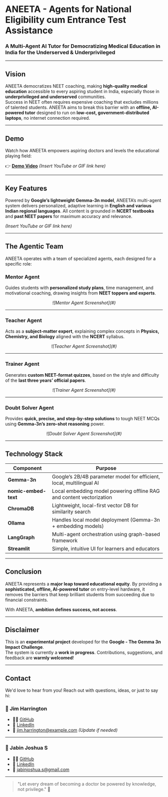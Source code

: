 # ANEETA - Agents for National Eligibility cum Entrance Test Assistance


### A Multi-Agent AI Tutor for Democratizing Medical Education in India for the Underserved & Underprivileged

---

##  Vision

ANEETA democratizes NEET coaching, making **high-quality medical education** accessible to every aspiring student in India, especially those in **underprivileged and underserved** communities.  
Success in NEET often requires expensive coaching that excludes millions of talented students. ANEETA aims to break this barrier with an **offline, AI-powered tutor** designed to run on **low-cost, government-distributed laptops**, no internet connection required.

---

##  Demo

Watch how ANEETA empowers aspiring doctors and levels the educational playing field:

👉 [**Demo Video**](#) *(Insert YouTube or GIF link here)*

---

## Key Features

Powered by **Google’s lightweight Gemma-3n model**, ANEETA’s multi-agent system delivers personalized, adaptive learning in **English and various Indian regional languages**. All content is grounded in **NCERT textbooks** and **past NEET papers** for maximum accuracy and relevance.

[](https://github.com/jimdatapro/ANEETA/blob/d159ee234ce15402f8e5732604ab9f8b2e0283f8/Images/ANEETA%20Tech%20Report-5_1.png) *(Insert YouTube or GIF link here)*

---

## The Agentic Team

ANEETA operates with a team of specialized agents, each designed for a specific role:

### Mentor Agent  
Guides students with **personalized study plans**, time management, and motivational coaching, drawing insights from **NEET toppers and experts**.

<p align="center">
  <i>![Mentor Agent Screenshot](#)</i>
</p>

---

### Teacher Agent  
Acts as a **subject-matter expert**, explaining complex concepts in **Physics, Chemistry, and Biology** aligned with the **NCERT** syllabus.

<p align="center">
  <i>![Teacher Agent Screenshot](#)</i>
</p>

---

### Trainer Agent  
Generates **custom NEET-format quizzes**, based on the style and difficulty of the **last three years’ official papers**.

<p align="center">
  <i>![Trainer Agent Screenshot](#)</i>
</p>

---

### Doubt Solver Agent  
Provides **quick, precise, and step-by-step solutions** to tough NEET MCQs using **Gemma-3n’s zero-shot reasoning** power.

<p align="center">
  <i>![Doubt Solver Agent Screenshot](#)</i>
</p>

---

##  Technology Stack

| Component         | Purpose                                                                 |
|------------------|-------------------------------------------------------------------------|
| **Gemma-3n**      | Google’s 2B/4B parameter model for efficient, local, multilingual AI    |
| **nomic-embed-text** | Local embedding model powering offline RAG and content vectorization  |
| **ChromaDB**      | Lightweight, local-first vector DB for similarity search                |
| **Ollama**        | Handles local model deployment (Gemma-3n + embedding models)            |
| **LangGraph**     | Multi-agent orchestration using graph-based framework                  |
| **Streamlit**     | Simple, intuitive UI for learners and educators                         |

---

## Conclusion

ANEETA represents a **major leap toward educational equity**. By providing a **sophisticated, offline, AI-powered tutor** on entry-level hardware, it removes the barriers that keep brilliant students from succeeding due to financial constraints.

With ANEETA, **ambition defines success, not access**.

---

## Disclaimer

This is an **experimental project** developed for the **Google - The Gemma 3n Impact Challenge**.  
The system is currently a **work in progress**. Contributions, suggestions, and feedback are **warmly welcomed**!

---

## Contact

We'd love to hear from you! Reach out with questions, ideas, or just to say hi:

### 👤 Jim Harrington  
- 🧑‍💻 [GitHub](https://github.com/jimdatapro)  
- 💼 [LinkedIn](https://linkedin.com/in/yourprofile)  
- 📧 jim.harrington@example.com *(Update if needed)*

---

### 👤 Jabin Joshua S  
- 🧑‍💻 [GitHub](https://github.com/flarrow27)  
- 💼 [LinkedIn](https://linkedin.com/in/jabinjoshua)  
- 📧 jabinjoshua.s@gmail.com

---

> "Let every dream of becoming a doctor be powered by knowledge, not privilege." 💙
